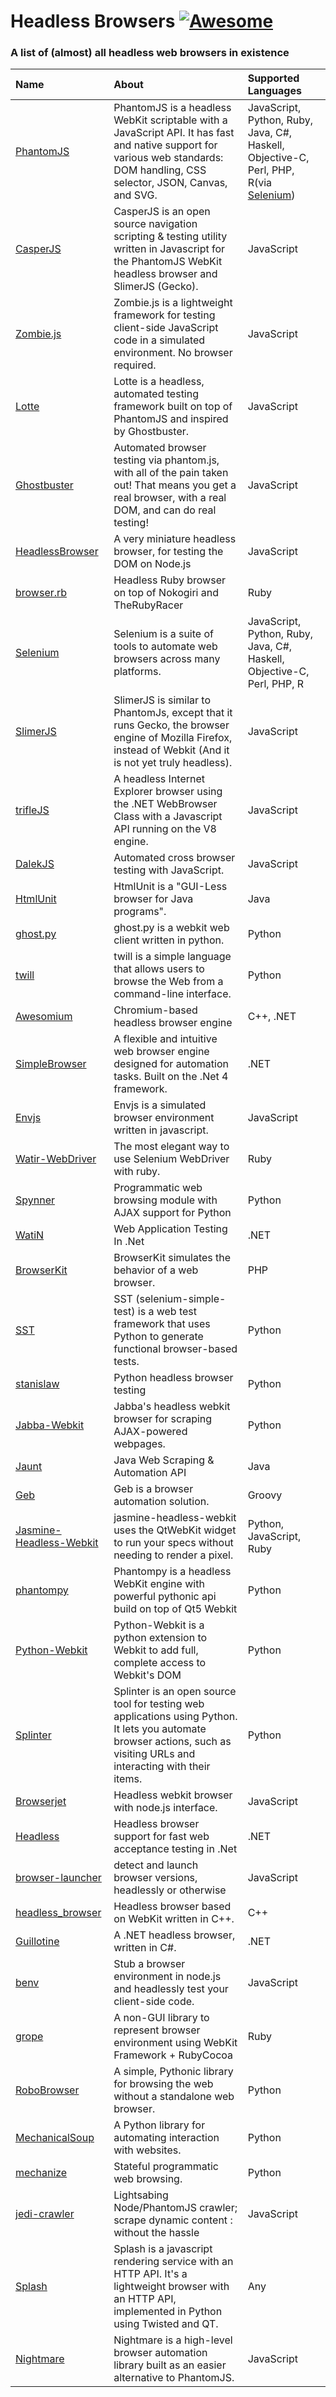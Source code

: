 Headless Browsers [![Awesome](https://cdn.rawgit.com/sindresorhus/awesome/d7305f38d29fed78fa85652e3a63e154dd8e8829/media/badge.svg)](https://github.com/sindresorhus/awesome)
================

### A list of (almost) all headless web browsers in existence

| Name  | About  | Supported Languages |
| :------------ |:---------------| :-----|
| [PhantomJS](http://phantomjs.org/)      | PhantomJS is a headless WebKit scriptable with a JavaScript API. It has fast and native support for various web standards: DOM handling, CSS selector, JSON, Canvas, and SVG. | JavaScript, Python, Ruby, Java, C#, Haskell, Objective-C, Perl, PHP, R(via [Selenium](http://docs.seleniumhq.org/about/platforms.jsp#programming-languages))  |
| [CasperJS](http://casperjs.org/)      | CasperJS is an open source navigation scripting & testing utility written in Javascript for the PhantomJS WebKit headless browser and SlimerJS (Gecko).        |   JavaScript |
| [Zombie.js](http://zombie.labnotes.org/) |    Zombie.js is a lightweight framework for testing client-side JavaScript code in a simulated environment. No browser required.    | JavaScript   |
|[Lotte](https://github.com/StanAngeloff/lotte)| Lotte is a headless, automated testing framework built on top of PhantomJS and inspired by Ghostbuster. | JavaScript |
|[Ghostbuster](https://github.com/joshbuddy/ghostbuster)|Automated browser testing via phantom.js, with all of the pain taken out! That means you get a real browser, with a real DOM, and can do real testing!|JavaScript|
|[HeadlessBrowser](https://github.com/clubajax/HeadlessBrowser)|A very miniature headless browser, for testing the DOM on Node.js|JavaScript|
|[browser.rb](https://github.com/tmp8/browser-rb)|Headless Ruby browser on top of Nokogiri and TheRubyRacer|Ruby|
|[Selenium](http://seleniumhq.org)|Selenium is a suite of tools to automate web browsers across many platforms.|JavaScript, Python, Ruby, Java, C#, Haskell, Objective-C, Perl, PHP, R|
|[SlimerJS](http://slimerjs.org/)|SlimerJS is similar to PhantomJs, except that it runs Gecko, the browser engine of Mozilla Firefox, instead of Webkit (And it is not yet truly headless).|JavaScript|
|[trifleJS](http://triflejs.org/)|A headless Internet Explorer browser using the .NET WebBrowser Class with a Javascript API running on the V8 engine.|JavaScript|
|[DalekJS](http://dalekjs.com/)|Automated cross browser testing with JavaScript.|JavaScript|
|[HtmlUnit](http://htmlunit.sourceforge.net/)|HtmlUnit is a "GUI-Less browser for Java programs".|Java|
|[ghost.py](http://jeanphix.me/Ghost.py/)|ghost.py is a webkit web client written in python.|Python|
|[twill](http://twill.idyll.org/)|twill is a simple language that allows users to browse the Web from a command-line interface.|Python|
|[Awesomium](http://www.awesomium.com/)|Chromium-based headless browser engine|C++, .NET|
|[SimpleBrowser](https://github.com/axefrog/SimpleBrowser)|A flexible and intuitive web browser engine designed for automation tasks. Built on the .Net 4 framework.|.NET|
|[Envjs](http://www.envjs.com/)|Envjs is a simulated browser environment written in javascript.|JavaScript|
|[Watir-WebDriver](http://watirwebdriver.com/)|The most elegant way to use Selenium WebDriver with ruby.|Ruby|
|[Spynner](https://github.com/makinacorpus/spynner)|Programmatic web browsing module with AJAX support for Python|Python|
|[WatiN](http://watin.org/)|Web Application Testing In .Net|.NET|
|[BrowserKit](https://github.com/symfony/BrowserKit)|BrowserKit simulates the behavior of a web browser.|PHP|
|[SST](http://testutils.org/sst/)|SST (selenium-simple-test) is a web test framework that uses Python to generate functional browser-based tests.|Python|
|[stanislaw](https://github.com/teddziuba/stanislaw)|Python headless browser testing|Python|
|[Jabba-Webkit](https://github.com/jabbalaci/Jabba-Webkit)|Jabba's headless webkit browser for scraping AJAX-powered webpages.|Python|
|[Jaunt](http://jaunt-api.com/)|Java Web Scraping & Automation API|Java|
|[Geb](http://www.gebish.org/)|Geb is a browser automation solution.|Groovy|
|[Jasmine-Headless-Webkit](http://johnbintz.github.io/jasmine-headless-webkit/)|jasmine-headless-webkit uses the QtWebKit widget to run your specs without needing to render a pixel.|Python, JavaScript, Ruby|
|[phantompy](https://github.com/niwibe/phantompy)|Phantompy is a headless WebKit engine with powerful pythonic api build on top of Qt5 Webkit|Python|
|[Python-Webkit](http://www.gnu.org/software/pythonwebkit/)|Python-Webkit is a python extension to Webkit to add full, complete access to Webkit's DOM|Python|
|[Splinter](http://splinter.cobrateam.info/)|Splinter is an open source tool for testing web applications using Python. It lets you automate browser actions, such as visiting URLs and interacting with their items.|Python|
|[Browserjet](https://github.com/briankircho/browserjet)|Headless webkit browser with node.js interface.|JavaScript|
|[Headless](https://github.com/roryprimrose/Headless)|Headless browser support for fast web acceptance testing in .Net|.NET|
|[browser-launcher](https://github.com/substack/browser-launcher)|detect and launch browser versions, headlessly or otherwise|JavaScript|
|[headless_browser](https://github.com/alexandernst/headless_browser)|Headless browser based on WebKit written in C++.|C++|
|[Guillotine](https://github.com/yetanotherchris/Guillotine)|A .NET headless browser, written in C#.|.NET|
|[benv](https://github.com/artsy/benv)|Stub a browser environment in node.js and headlessly test your client-side code.|JavaScript|
|[grope](https://github.com/youpy/grope)|A non-GUI library to represent browser environment using WebKit Framework + RubyCocoa|Ruby|
|[RoboBrowser](https://github.com/jmcarp/robobrowser)|A simple, Pythonic library for browsing the web without a standalone web browser.|Python|
|[MechanicalSoup](https://github.com/hickford/MechanicalSoup)|A Python library for automating interaction with websites.|Python|
|[mechanize](http://wwwsearch.sourceforge.net/mechanize/)|Stateful programmatic web browsing.|Python|
|[jedi-crawler](https://github.com/spacenick/jedi-crawler)|Lightsabing Node/PhantomJS crawler; scrape dynamic content : without the hassle|JavaScript|
|[Splash](https://github.com/scrapinghub/splash)|Splash is a javascript rendering service with an HTTP API. It's a lightweight browser with an HTTP API, implemented in Python using Twisted and QT.|Any|
|[Nightmare](http://www.nightmarejs.org/)|Nightmare is a high-level browser automation library built as an easier alternative to PhantomJS.|JavaScript|
